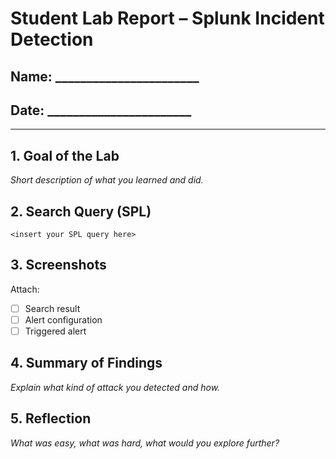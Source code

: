 # Student Lab Report – Splunk Incident Detection

## Name: _______________________
## Date: _______________________

---

## 1. Goal of the Lab
_Short description of what you learned and did._

## 2. Search Query (SPL)
```
<insert your SPL query here>
```

## 3. Screenshots
Attach:
- [ ] Search result
- [ ] Alert configuration
- [ ] Triggered alert

## 4. Summary of Findings
_Explain what kind of attack you detected and how._

## 5. Reflection
_What was easy, what was hard, what would you explore further?_
